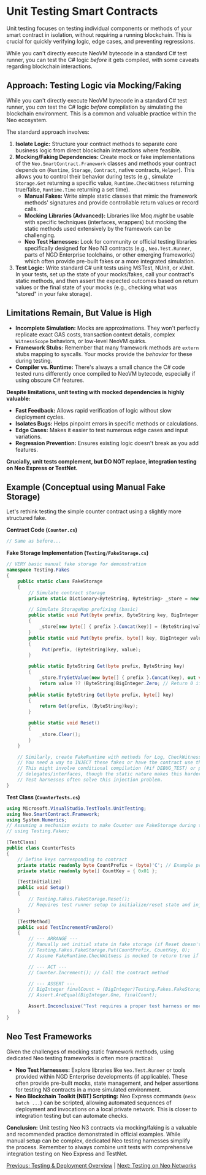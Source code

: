 # Unit Testing Smart Contracts

Unit testing focuses on testing individual components or methods of your smart contract in isolation, without requiring a running blockchain. This is crucial for quickly verifying logic, edge cases, and preventing regressions.

While you can't directly execute NeoVM bytecode in a standard C# test runner, you can test the C# logic *before* it gets compiled, with some caveats regarding blockchain interactions.

## Approach: Testing Logic via Mocking/Faking

While you can't directly execute NeoVM bytecode in a standard C# test runner, you *can* test the C# logic *before* compilation by simulating the blockchain environment. This is a common and valuable practice within the Neo ecosystem.

The standard approach involves:

1.  **Isolate Logic:** Structure your contract methods to separate core business logic from direct blockchain interactions where feasible.
2.  **Mocking/Faking Dependencies:** Create mock or fake implementations of the `Neo.SmartContract.Framework` classes and methods your contract depends on (`Runtime`, `Storage`, `Contract`, native contracts, `Helper`). This allows you to control their behavior during tests (e.g., simulate `Storage.Get` returning a specific value, `Runtime.CheckWitness` returning true/false, `Runtime.Time` returning a set time).
    *   **Manual Fakes:** Write simple static classes that mimic the framework methods' signatures and provide controllable return values or record calls.
    *   **Mocking Libraries (Advanced):** Libraries like Moq *might* be usable with specific techniques (interfaces, wrappers) but mocking the static methods used extensively by the framework can be challenging.
    *   **Neo Test Harnesses:** Look for community or official testing libraries specifically designed for Neo N3 contracts (e.g., `Neo.Test.Runner`, parts of NGD Enterprise toolchains, or other emerging frameworks) which often provide pre-built fakes or a more integrated simulation.
3.  **Test Logic:** Write standard C# unit tests using MSTest, NUnit, or xUnit. In your tests, set up the state of your mocks/fakes, call your contract's static methods, and then assert the expected outcomes based on return values or the final state of your mocks (e.g., checking what was "stored" in your fake storage).

## Limitations Remain, But Value is High

*   **Incomplete Simulation:** Mocks are approximations. They won't perfectly replicate exact GAS costs, transaction context details, complex `WitnessScope` behaviors, or low-level NeoVM quirks.
*   **Framework Stubs:** Remember that many framework methods are `extern` stubs mapping to syscalls. Your mocks provide the *behavior* for these during testing.
*   **Compiler vs. Runtime:** There's always a small chance the C# code tested runs differently once compiled to NeoVM bytecode, especially if using obscure C# features.

**Despite limitations, unit testing with mocked dependencies is highly valuable:**

*   **Fast Feedback:** Allows rapid verification of logic without slow deployment cycles.
*   **Isolates Bugs:** Helps pinpoint errors in specific methods or calculations.
*   **Edge Cases:** Makes it easier to test numerous edge cases and input variations.
*   **Regression Prevention:** Ensures existing logic doesn't break as you add features.

**Crucially, unit tests complement, but DO NOT replace, integration testing on Neo Express or TestNet.**

## Example (Conceptual using Manual Fake Storage)

Let's rethink testing the simple counter contract using a slightly more structured fake.

**Contract Code (`Counter.cs`)**

```csharp
// Same as before...
```

**Fake Storage Implementation (`Testing/FakeStorage.cs`)**

```csharp
// VERY basic manual fake storage for demonstration
namespace Testing.Fakes
{
    public static class FakeStorage
    {
        // Simulate contract storage
        private static Dictionary<ByteString, ByteString> _store = new();

        // Simulate StorageMap prefixing (basic)
        public static void Put(byte prefix, ByteString key, BigInteger value)
        {
            _store[new byte[] { prefix }.Concat(key)] = (ByteString)value;
        }
        public static void Put(byte prefix, byte[] key, BigInteger value)
        {
             Put(prefix, (ByteString)key, value);
        }

        public static ByteString Get(byte prefix, ByteString key)
        {
            _store.TryGetValue(new byte[] { prefix }.Concat(key), out var value);
            return value ?? (ByteString)BigInteger.Zero; // Return 0 if not found
        }
        public static ByteString Get(byte prefix, byte[] key)
        {
            return Get(prefix, (ByteString)key);
        }

        public static void Reset()
        {
            _store.Clear();
        }
    }

    // Similarly, create FakeRuntime with methods for Log, CheckWitness etc.
    // You need a way to INJECT these fakes or have the contract use them during tests.
    // This might involve conditional compilation (#if DEBUG_TEST) or passing 
    // delegates/interfaces, though the static nature makes this harder.
    // Test harnesses often solve this injection problem.
}
```

**Test Class (`CounterTests.cs`)**

```csharp
using Microsoft.VisualStudio.TestTools.UnitTesting;
using Neo.SmartContract.Framework;
using System.Numerics;
// Assuming a mechanism exists to make Counter use FakeStorage during tests:
// using Testing.Fakes;

[TestClass]
public class CounterTests
{
    // Define keys corresponding to contract
    private static readonly byte CountPrefix = (byte)'C'; // Example prefix
    private static readonly byte[] CountKey = { 0x01 };

    [TestInitialize]
    public void Setup()
    { 
        // Testing.Fakes.FakeStorage.Reset();
        // Requires test runner setup to initialize/reset state and inject fakes
    }

    [TestMethod]
    public void TestIncrementFromZero()
    {
        // --- ARRANGE ---
        // Manually set initial state in fake storage (if Reset doesn't do it)
        // Testing.Fakes.FakeStorage.Put(CountPrefix, CountKey, 0);
        // Assume FakeRuntime.CheckWitness is mocked to return true if needed

        // --- ACT ---
        // Counter.Increment(); // Call the contract method

        // --- ASSERT ---
        // BigInteger finalCount = (BigInteger)Testing.Fakes.FakeStorage.Get(CountPrefix, CountKey);
        // Assert.AreEqual(BigInteger.One, finalCount);

        Assert.Inconclusive("Test requires a proper test harness or mocking infrastructure to inject FakeStorage/FakeRuntime.");
    }
}
```

## Neo Test Frameworks

Given the challenges of mocking static framework methods, using dedicated Neo testing frameworks is often more practical:

*   **Neo Test Harnesses:** Explore libraries like `Neo.Test.Runner` or tools provided within NGD Enterprise developments (if applicable). These often provide pre-built mocks, state management, and helper assertions for testing N3 contracts in a more simulated environment.
*   **Neo Blockchain Toolkit (NBT) Scripting:** Neo Express commands (`neox batch ...`) can be scripted, allowing automated sequences of deployment and invocations on a local private network. This is closer to integration testing but can automate checks.

**Conclusion:** Unit testing Neo N3 contracts via mocking/faking is a valuable and recommended practice demonstrated in official examples. While manual setup can be complex, dedicated Neo testing harnesses simplify the process. Remember to always combine unit tests with comprehensive integration testing on Neo Express and TestNet.

[Previous: Testing & Deployment Overview](./README.md) | [Next: Testing on Neo Networks](./02-blockchain-testing.md)